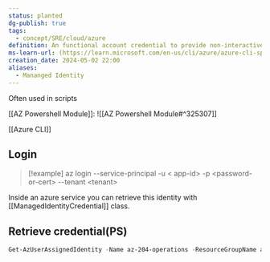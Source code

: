 ```yaml
---
status: planted
dg-publish: true
tags:
  - concept/SRE/cloud/azure
definition: An functional account credential to provide non-interactive access to resources.
ms-learn-url: (https://learn.microsoft.com/en-us/cli/azure/azure-cli-sp-tutorial-1?tabs=bash)
creation_date: 2024-05-02 22:00
aliases:
  - Mananged Identity
---
```


Often used in scripts

[[AZ Powershell Module]]:
![[AZ Powershell Module#^325307]]

[[Azure CLI]]

## Login
> [!example] 
> az login --service-principal -u  \< app-id\> -p \<password-or-cert\> --tenant \<tenant\>

Inside an azure service you can retrieve this identity with [[ManagedIdentityCredential]]  class.

## Retrieve credential(PS)

```powershell
Get-AzUserAssignedIdentity -Name az-204-operations -ResourceGroupName az204_prep -SubscriptionId 6e5b1a06-bb09-43e4-8f25-d787ea8e23af
```
